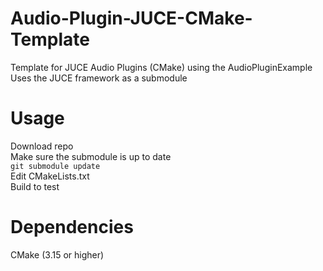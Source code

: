 # Audio-Plugin-JUCE-CMake-Template
Template for JUCE Audio Plugins (CMake) using the AudioPluginExample  
Uses the JUCE framework as a submodule  

# Usage
Download repo  
Make sure the submodule is up to date   
```git submodule update```  
Edit CMakeLists.txt  
Build to test  

# Dependencies
CMake (3.15 or higher)  

